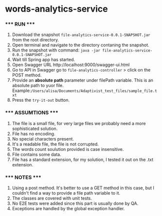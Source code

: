 # words-analytics-service

### *** RUN ***

1. Download the snapshot `file-analytics-service-0.0.1-SNAPSHOT.jar` from the root directory.
2. Open terminal and navigate to the directory contaning the snapshot.
3. Run the snapshot with command: `java -jar file-analytics-service-0.0.1-SNAPSHOT.jar`
4. Wait till Spring app has started.
5. Open Swagger URL http://localhost:9000/swagger-ui.html 
6. Go to API in Swagger go to `file-analytics-controller` > click on the POST method.
7. Provide an **absolute path** parameter under filePath variable. This is an absolute path to yuor file. Example:`/Users/alisa/Documents/Adaptivist_test_files/sample_file.txt`
8. Press the `try-it-out` button.

### *** ASSUMTIONS ***

1. The file is a small file, for very large files we probably need a more sophisticated solution. 
2. File has no encoding.
3. No special characters present.
4. It's a readable file, the file is not corrupted.
5. The words count soulution provided is case insensitive.
6. File contains some data.
7. File has a standard extension, for my solution, I tested it out on the .txt extension.

### *** NOTES ***

1. Using a post method. It's better to use a GET method in this case, but I couldn't find a way to provide a file path variable to it.
2. The classes are covered with unit tests.
3. No E2E tests were added since this part is usually done by QA.
4. Exceptions are handled by the global exception handler.
